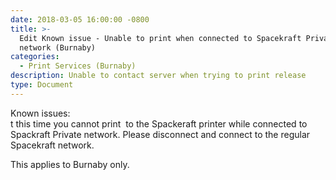 ```yaml
---
date: 2018-03-05 16:00:00 -0800
title: >-
  Edit Known issue - Unable to print when connected to Spacekraft Private
  network (Burnaby)
categories:
  - Print Services (Burnaby)
description: Unable to contact server when trying to print release
type: Document
---
```


<u><em><strong></strong></em></u>

Known issues:<br>t this time you cannot print &nbsp;to the Spackeraft printer while connected to Spackraft Private network. Please disconnect and connect to the regular Spacekraft network.

This applies to Burnaby only.